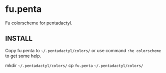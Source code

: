 fu.penta
========

Fu colorscheme for pentadactyl.

INSTALL
--------

Copy fu.penta to `~/.pentadactyl/colors/` or use command `:he colorscheme` to get some help.

mkdir `~/.pentadactyl/colors/`
cp `fu.penta` `~/.pentadactyl/colors/`


